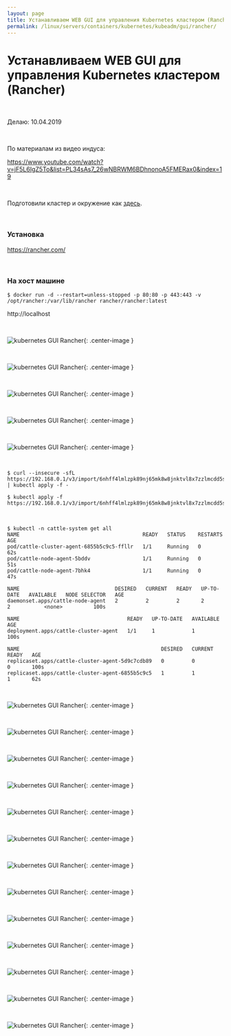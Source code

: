 ```yaml
---
layout: page
title: Устанавливаем WEB GUI для управления Kubernetes кластером (Rancher)
permalink: /linux/servers/containers/kubernetes/kubeadm/gui/rancher/
---
```


# Устанавливаем WEB GUI для управления Kubernetes кластером (Rancher)

<br/>

Делаю: 10.04.2019

<br/>

По материалам из видео индуса:

https://www.youtube.com/watch?v=jF5L6IgZ5To&list=PL34sAs7_26wNBRWM6BDhnonoA5FMERax0&index=19

<br/>

Подготовили кластер и окружение как <a href="/linux/servers/containers/kubernetes/kubeadm/prepared-cluster/">здесь</a>.

<br/>

### Установка

https://rancher.com/

<br/>

### На хост машине

    $ docker run -d --restart=unless-stopped -p 80:80 -p 443:443 -v /opt/rancher:/var/lib/rancher rancher/rancher:latest

http://localhost

<br/>

![kubernetes GUI Rancher](/img/linux/servers/containers/kubernetes/kubeadm/rancher/rancher-01.png "kubernetes GUI Rancher"){: .center-image }

<br/>

![kubernetes GUI Rancher](/img/linux/servers/containers/kubernetes/kubeadm/rancher/rancher-02.png "kubernetes GUI Rancher"){: .center-image }

<br/>

![kubernetes GUI Rancher](/img/linux/servers/containers/kubernetes/kubeadm/rancher/rancher-03.png "kubernetes GUI Rancher"){: .center-image }

<br/>

![kubernetes GUI Rancher](/img/linux/servers/containers/kubernetes/kubeadm/rancher/rancher-04.png "kubernetes GUI Rancher"){: .center-image }

<br/>

![kubernetes GUI Rancher](/img/linux/servers/containers/kubernetes/kubeadm/rancher/rancher-05.png "kubernetes GUI Rancher"){: .center-image }

<br/>

    $ curl --insecure -sfL https://192.168.0.1/v3/import/6nhff4lmlzpk89nj65mk8w8jnktvl8x7zzlmcdd5strzjmzc9474vz.yaml | kubectl apply -f -

    $ kubectl apply -f https://192.168.0.1/v3/import/6nhff4lmlzpk89nj65mk8w8jnktvl8x7zzlmcdd5strzjmzc9474vz.yaml

<br/>

    $ kubectl -n cattle-system get all
    NAME                                        READY   STATUS    RESTARTS   AGE
    pod/cattle-cluster-agent-6855b5c9c5-ffllr   1/1     Running   0          62s
    pod/cattle-node-agent-5bddv                 1/1     Running   0          51s
    pod/cattle-node-agent-7bhk4                 1/1     Running   0          47s

    NAME                               DESIRED   CURRENT   READY   UP-TO-DATE   AVAILABLE   NODE SELECTOR   AGE
    daemonset.apps/cattle-node-agent   2         2         2       2            2           <none>          100s

    NAME                                   READY   UP-TO-DATE   AVAILABLE   AGE
    deployment.apps/cattle-cluster-agent   1/1     1            1           100s

    NAME                                              DESIRED   CURRENT   READY   AGE
    replicaset.apps/cattle-cluster-agent-5d9c7cdb89   0         0         0       100s
    replicaset.apps/cattle-cluster-agent-6855b5c9c5   1         1         1       62s

<br/>

![kubernetes GUI Rancher](/img/linux/servers/containers/kubernetes/kubeadm/rancher/rancher-06.png "kubernetes GUI Rancher"){: .center-image }

<br/>

![kubernetes GUI Rancher](/img/linux/servers/containers/kubernetes/kubeadm/rancher/rancher-07.png "kubernetes GUI Rancher"){: .center-image }

<br/>

![kubernetes GUI Rancher](/img/linux/servers/containers/kubernetes/kubeadm/rancher/rancher-08.png "kubernetes GUI Rancher"){: .center-image }

<br/>

![kubernetes GUI Rancher](/img/linux/servers/containers/kubernetes/kubeadm/rancher/rancher-09.png "kubernetes GUI Rancher"){: .center-image }

<br/>

![kubernetes GUI Rancher](/img/linux/servers/containers/kubernetes/kubeadm/rancher/rancher-10.png "kubernetes GUI Rancher"){: .center-image }

<br/>

![kubernetes GUI Rancher](/img/linux/servers/containers/kubernetes/kubeadm/rancher/rancher-11.png "kubernetes GUI Rancher"){: .center-image }

<br/>

![kubernetes GUI Rancher](/img/linux/servers/containers/kubernetes/kubeadm/rancher/rancher-12.png "kubernetes GUI Rancher"){: .center-image }

<br/>

![kubernetes GUI Rancher](/img/linux/servers/containers/kubernetes/kubeadm/rancher/rancher-13.png "kubernetes GUI Rancher"){: .center-image }

<br/>

![kubernetes GUI Rancher](/img/linux/servers/containers/kubernetes/kubeadm/rancher/rancher-14.png "kubernetes GUI Rancher"){: .center-image }

<br/>

![kubernetes GUI Rancher](/img/linux/servers/containers/kubernetes/kubeadm/rancher/rancher-15.png "kubernetes GUI Rancher"){: .center-image }

<br/>

![kubernetes GUI Rancher](/img/linux/servers/containers/kubernetes/kubeadm/rancher/rancher-16.png "kubernetes GUI Rancher"){: .center-image }

<br/>

![kubernetes GUI Rancher](/img/linux/servers/containers/kubernetes/kubeadm/rancher/rancher-17.png "kubernetes GUI Rancher"){: .center-image }

<br/>

![kubernetes GUI Rancher](/img/linux/servers/containers/kubernetes/kubeadm/rancher/rancher-18.png "kubernetes GUI Rancher"){: .center-image }
